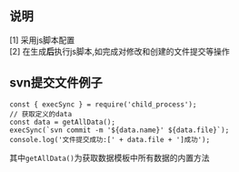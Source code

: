 ## 说明
[1] 采用js脚本配置<br>
[2] 在生成**后**执行js脚本,如完成对修改和创建的文件提交等操作
## svn提交文件例子
```
const { execSync } = require('child_process');
// 获取定义的data
const data = getAllData();
execSync(`svn commit -m '${data.name}' ${data.file}`);
console.log('文件提交成功:[' + data.file + ']成功');
```
其中`getAllData()`为获取数据模板中所有数据的内置方法

